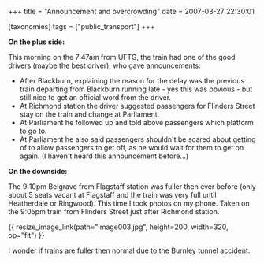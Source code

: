 +++
title = "Announcement and overcrowding"
date = 2007-03-27 22:30:01

[taxonomies]
tags = ["public_transport"]
+++

<strong>On the plus side:</strong>

This morning on the 7:47am from UFTG, the train had one of the good
drivers (maybe the best driver), who gave announcements:

<ul>
<li>After Blackburn, explaining the reason for the delay was the previous train departing from Blackburn running late - yes this was obvious - but still nice to get an official word from the driver.</li>
<li>At Richmond station the driver suggested passengers for Flinders Street stay on the train and change at Parliament.</li>
<li>At Parliament he followed up and told above passengers which platform to go to.</li>
<li>At Parliament he also said passengers shouldn't be scared about getting of to allow passengers to get off, as he would wait for them
to get on again. (I haven't heard this announcement before...)</li>
</ul>

<strong>On the downside:</strong>

The 9:10pm Belgrave from Flagstaff station was fuller then ever before (only about 5 seats vacant at Flagstaff and the train was very full until Heatherdale or Ringwood). This time I took photos on my phone. Taken on the 9:05pm train from Flinders Street just after Richmond station.

{{ resize_image_link(path="image003.jpg", height=200, width=320, op="fit") }}

I wonder if trains are fuller then normal due to the Burnley tunnel accident.
